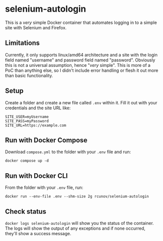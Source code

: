 # selenium-autologin
This is a *very* simple Docker container that automates logging in to a simple site with Selenium and Firefox. 

## Limitations
Currently, it only supports linux/amd64 architecture and a site with the login field named "username" and password field named "password". Obviously this is not a universal assumption, hence "*very* simple". This is more of a PoC than anything else, so I didn't include error handling or flesh it out more than basic functionality.

## Setup
Create a folder and create a new file called `.env` within it. Fill it out with your credentials and the site URL like:
```
SITE_USER=myUsername
SITE_PASS=myPassword
SITE_URL=https://example.com
```

## Run with Docker Compose
Download `compose.yml` to the folder with your `.env` file and run:
```
docker compose up -d
```

## Run with Docker CLI
From the folder with your `.env` file, run:
```
docker run --env-file .env --shm-size 2g rcunov/selenium-autologin
```

## Check status
`docker logs selenium-autologin` will show you the status of the container. The logs will show the output of any exceptions and if none occurred, they'll show a success message.